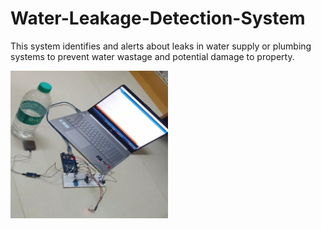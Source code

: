 # Water-Leakage-Detection-System

This system identifies and alerts about leaks in water supply or plumbing systems to prevent water wastage and potential damage to property.

<img src="Picture1.jpg" width="50%" height="35%">
